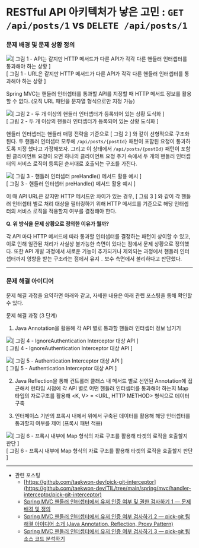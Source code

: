 # RESTful API 아키텍처가 낳은 고민 : `GET /api/posts/1` vs `DELETE /api/posts/1`

### 문제 배경 및 문제 상황 정의
![ [ 그림 1 - API는 같지만 HTTP 메서드가 다른 API가 각각 다른 핸들러 인터셉터를 통과해야 하는 상황 ] ](https://user-images.githubusercontent.com/70354365/246624278-e817dfe3-b124-47d6-84ef-21e6dd0e7a1e.png) </br>
[ 그림 1 - URL은 같지만 HTTP 메서드가 다른 API가 각각 다른 핸들러 인터셉터를 통과해야 하는 상황 ]

Spring MVC는 핸들러 인터셉터를 통과할 API를 지정할 때 HTTP 메서드 정보를 활용할 수 없다. (오직 URL 패턴을 문자열 형식으로만 지정 가능)

![ [ 그림 2 - 두 개 이상의 핸들러 인터셉터가 등록되어 있는 상황 도식화 ]](https://user-images.githubusercontent.com/70354365/246624283-c98cb5ee-1b1b-4d9b-bde3-c6c0cfbddb66.png) </br>
[ 그림 2 - 두 개 이상의 핸들러 인터셉터가 등록되어 있는 상황 도식화 ]

핸들러 인터셉터는 핸들러 매핑 전략을 기준으로 [ 그림 2 ] 와 같이 선형적으로 구조화 된다. 두 핸들러 인터셉터 모두에 `/api/posts/{postId}` 패턴이 포함된 요청이 통과하도록 지정 했다고 가정해보자. 그리고 이 상태에서 `/api/posts/{postId}` 패턴이 포함된 클라이언트 요청이 오면 하나의 클라이언트 요청 주기 속에서 두 개의 핸들러 인터셉터의 서비스 로직이 등록된 순서대로 호출되는 구조를 가진다.

![[ 그림 3 - 핸들러 인터셉터 preHandle() 메서드 활용 예시 ]](https://user-images.githubusercontent.com/70354365/246624318-206679ea-d831-434b-a6af-d2b9fb3c14e2.png) </br>
[ 그림 3 - 핸들러 인터셉터 preHandle() 메서드 활용 예시 ]

이 때 API URL은 같지만 HTTP 메서드만 차이가 있는 경우, [ 그림 3 ] 와 같이 각 핸들러 인터셉터 별로 처리 대상을 필터링하기 위해 HTTP 메서드를 기준으로 해당 인터셉터의 서비스 로직을 적용할지 여부를 결정해야 한다.

**Q. 위 방식을 문제 상황으로 정의한 이유가 뭘까?**

각 API 마다 HTTP 메서드에 따라 통과할 인터셉터를 결정하는 패턴이 상이할 수 있고, 이로 인해 일관된 처리가 사실상 불가능한 측면이 있다는 점에서 문제 상황으로 정의했다. 또한 API 개발 과정에서 새로운 기능이 추가되거나 제외되는 과정에서 핸들러 인터셉터까지 영향을 받는 구조라는 점에서 유지﹒보수 측면에서 불리하다고 판단했다.

---
### 문제 해결 아이디어
문제 해결 과정을 요약하면 아래와 같고, 자세한 내용은 아래 관련 포스팅을 통해 확인할 수 있다.

문제 해결 과정 (3 단계)

1. Java Annotation을 활용해 각 API 별로 통과할 핸들러 인터셉터 정보 남기기

![[ 그림 4 - IgnoreAuthentication Interceptor 대상 API ] ](https://user-images.githubusercontent.com/70354365/246624325-3876cace-a0db-4261-ad68-1f096a259138.png) </br>
[ 그림 4 - IgnoreAuthentication Interceptor 대상 API ]

![[ 그림 5 - Authentication Interceptor 대상 API ]](https://user-images.githubusercontent.com/70354365/246624333-6d9ef7a0-6ce7-466f-8cab-42175a561eea.png)
 </br>
[ 그림 5 - Authentication Interceptor 대상 API ]

2. Java Reflection을 통해 컨트롤러 클래스 내 메서드 별로 선언된 Annotation에 접근해서 런타임 시점에 각 API 별로 어떤 핸들러 인터셉터를 통과해야 하는지 Map 타입의 자료구조를 활용해 <K, V> = <URL, HTTP METHOD> 형식으로 데이터 구축

3. 인터페이스 기반의 프록시 내에서 위에서 구축된 데이터를 활용해 해당 인터셉터를 통과할지 여부를 제어 (프록시 패턴 적용)

![ [ 그림 6 - 프록시 내부에 Map 형식의 자료 구조를 활용해 타겟의 로직을 호출할지 판단 ]](https://user-images.githubusercontent.com/70354365/246624349-2a0dcfb1-b2a8-4c21-9a5f-9389d8336b4c.png) </br>
[ 그림 6 - 프록시 내부에 Map 형식의 자료 구조를 활용해 타겟의 로직을 호출할지 판단 ]

---
- 관련 포스팅
    - [https://github.com/taekwon-dev/pick-git-interceptor](https://github.com/taekwon-dev/TIL/tree/main/spring/mvc/handler-interceptor/pick-git-interceptor)
    - [Spring MVC 핸들러 인터셉터에서 유저 인증 여부 및 권한 검사하기 1 — 문제 배경 및 정의](https://medium.com/taekwon-v/spring-mvc-%ED%95%B8%EB%93%A4%EB%9F%AC-%EC%9D%B8%ED%84%B0%EC%85%89%ED%84%B0%EC%97%90%EC%84%9C-%EC%9C%A0%EC%A0%80-%EC%9D%B8%EC%A6%9D-%EC%97%AC%EB%B6%80-%EB%B0%8F-%EA%B6%8C%ED%95%9C-%EA%B2%80%EC%82%AC%ED%95%98%EA%B8%B0-1-2e736844d46b)
    - [Spring MVC 핸들러 인터셉터에서 유저 인증 여부 검사하기 2 — pick-git 팀 해결 아이디어 소개 (Java Annotation, Reflection, Proxy Pattern)](https://medium.com/taekwon-v/spring-mvc-%ED%95%B8%EB%93%A4%EB%9F%AC-%EC%9D%B8%ED%84%B0%EC%85%89%ED%84%B0%EC%97%90%EC%84%9C-%EC%9C%A0%EC%A0%80-%EC%9D%B8%EC%A6%9D-%EC%97%AC%EB%B6%80-%EA%B2%80%EC%82%AC%ED%95%98%EA%B8%B0-2-pick-git-%ED%8C%80-%ED%95%B4%EA%B2%B0-%EC%95%84%EC%9D%B4%EB%94%94%EC%96%B4-%EC%86%8C%EA%B0%9C-java-annotation-reflection-85d02cc20b32)
    - [Spring MVC 핸들러 인터셉터에서 유저 인증 여부 검사하기 3 — pick-git 팀 소스 코드 분석하기](https://medium.com/taekwon-v/spring-mvc-%ED%95%B8%EB%93%A4%EB%9F%AC-%EC%9D%B8%ED%84%B0%EC%85%89%ED%84%B0%EC%97%90%EC%84%9C-%EC%9C%A0%EC%A0%80-%EC%9D%B8%EC%A6%9D-%EC%97%AC%EB%B6%80-%EA%B2%80%EC%82%AC%ED%95%98%EA%B8%B0-3-pick-git-%ED%8C%80-%EC%86%8C%EC%8A%A4-%EC%BD%94%EB%93%9C-%EB%B6%84%EC%84%9D%ED%95%98%EA%B8%B0-7aad4ffc8297)
